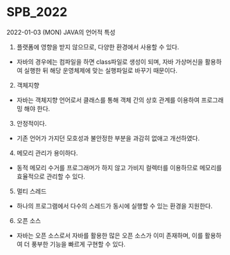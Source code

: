 # SPB_2022
2022-01-03 (MON)
JAVA의 언어적 특성
1. 플랫폼에 영향을 받지 않으므로, 다양한 환경에서 사용할 수 있다.
- 자바의 경우에는 컴파일을 하면 class파일로 생성이 되며, 자바 가상머신을 활용하여 실행한 뒤 해당 운영체제에 맞는 실행파일로 바꾸기 때문이다.

2. 객체지향
- 자바는 객체지향 언어로서 클래스를 통해 객체 간의 상호 관계를 이용하여 프로그래밍 해야 한다.

3. 안정적이다.
- 기존 언어가 가지던 모호성과 불안정한 부분을 과감히 없애고 개선하였다.

4. 메모리 관리가 용이하다.
- 동적 메모리 수거를 프로그래머가 하지 않고 가비지 컬렉터를 이용하므로 메모리를 효율적으로 관리할 수 있다.

5. 멀티 스레드
- 하나의 프로그램에서 다수의 스레드가 동시에 실행할 수 있는 환경을 지원한다.

6. 오픈 소스
- 자바는 오픈 소스로서 자바를 활용한 많은 오픈 소스가 이미 존재하며, 이를 활용하여 더 풍부한 기능을 빠르게 구현할 수 있다.
